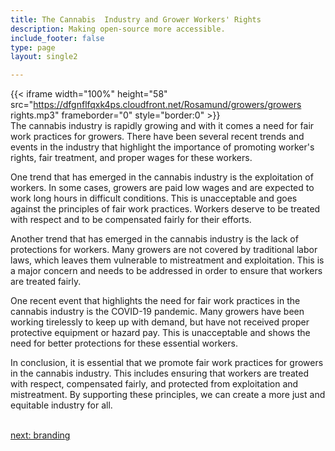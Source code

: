 ```yaml
---
title: The Cannabis  Industry and Grower Workers' Rights
description: Making open-source more accessible.
include_footer: false
type: page
layout: single2

---
```



{{< iframe width="100%" height="58" src="https://dfgnflfqxk4ps.cloudfront.net/Rosamund/growers/growers rights.mp3" frameborder="0" style="border:0" >}}<br>
The cannabis industry is rapidly growing and with it comes a need for fair work practices for growers. There have been several recent trends and events in the industry that highlight the importance of promoting worker's rights, fair treatment, and proper wages for these workers.

One trend that has emerged in the cannabis industry is the exploitation of workers. In some cases, growers are paid low wages and are expected to work long hours in difficult conditions. This is unacceptable and goes against the principles of fair work practices. Workers deserve to be treated with respect and to be compensated fairly for their efforts.

Another trend that has emerged in the cannabis industry is the lack of protections for workers. Many growers are not covered by traditional labor laws, which leaves them vulnerable to mistreatment and exploitation. This is a major concern and needs to be addressed in order to ensure that workers are treated fairly.

One recent event that highlights the need for fair work practices in the cannabis industry is the COVID-19 pandemic. Many growers have been working tirelessly to keep up with demand, but have not received proper protective equipment or hazard pay. This is unacceptable and shows the need for better protections for these essential workers.

In conclusion, it is essential that we promote fair work practices for growers in the cannabis industry. This includes ensuring that workers are treated with respect, compensated fairly, and protected from exploitation and mistreatment. By supporting these principles, we can create a more just and equitable industry for all.

<br>
<a href="https://workdojos.com/growers/branding">next: branding</a>
</p>